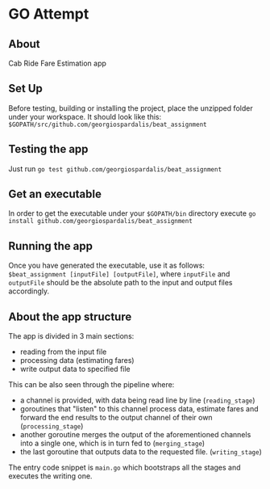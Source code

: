 # GO Attempt
## About
Cab Ride Fare Estimation app

## Set Up
Before testing, building or installing the project,
place the unzipped folder under your workspace. It should look
like this:
`$GOPATH/src/github.com/georgiospardalis/beat_assignment`

## Testing the app
Just run `go test github.com/georgiospardalis/beat_assignment`

## Get an executable
In order to get the executable under your `$GOPATH/bin` directory
execute `go install github.com/georgiospardalis/beat_assignment`

## Running the app
Once you have generated the executable, use it as follows: 
`$beat_assignment [inputFile] [outputFile]`, where `inputFile`
and `outputFile` should be the absolute path to the input and
output files accordingly.

## About the app structure
The app is divided in 3 main  sections:
- reading from the input file
- processing data (estimating fares)
- write output data to specified file

This can be also seen through the pipeline where: 
- a channel is provided, with data being read line by line
(`reading_stage`)
- goroutines that "listen" to this channel process data,
  estimate fares and forward the end results to the output channel
  of their own (`processing_stage`)
- another goroutine merges the output of the aforementioned channels
  into a single one, which is in turn fed to (`merging_stage`)
- the last goroutine that outputs data to the
  requested file. (`writing_stage`)
  
The entry code snippet is `main.go` which bootstraps all the stages
and executes the writing one.
